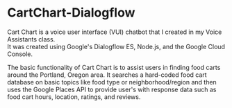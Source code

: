 # CartChart-Dialogflow

Cart Chart is a voice user interface (VUI) chatbot that I created in my Voice Assistants class. \
It was created using Google's Dialogflow ES, Node.js, and the Google Cloud Console.

The basic functionality of Cart Chart is to assist users in finding food carts around 
the Portland, Oregon area. It searches a hard-coded food cart database on basic topics like 
food type or neighborhood/region and then uses the Google Places API to provide user's with
response data such as food cart hours, location, ratings, and reviews.
